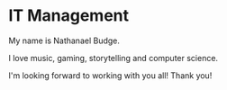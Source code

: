 # IT Management

My name is Nathanael Budge.

I love music, gaming, storytelling and computer science.

I'm looking forward to working with you all! Thank you!
